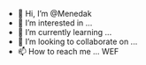 - 👋 Hi, I’m @Menedak
- 👀 I’m interested in ...
- 🌱 I’m currently learning ...
- 💞️ I’m looking to collaborate on ...
- 📫 How to reach me ...
WEF
<!---
Menedak/Menedak is a ✨ special ✨ repository because its `README.md` (this file) appears on your GitHub profile.
You can click the Preview link to take a look at your changes.
--->
